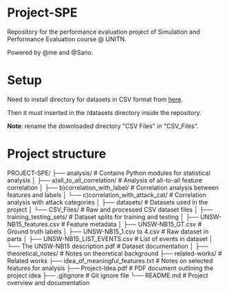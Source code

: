 # Project-SPE

Repository for the performance evaluation project of Simulation and Performance Evaluation course @ UNITN.

Powered by @me and @Sano.

# Setup
Need to install directory for datasets in CSV format from <a href="https://unsw-my.sharepoint.com/:f:/g/personal/z5025758_ad_unsw_edu_au/EnuQZZn3XuNBjgfcUu4DIVMBLCHyoLHqOswirpOQifr1ag?e=gKWkLS">here</a>.

Then it must inserted in the /datasets directory inside the repository.

**Note**: rename the downloaded directory "CSV Files" in "CSV_Files".

# Project structure

PROJECT-SPE/
├── analysis/                                # Contains Python modules for statistical analysis
│   ├── a)all_to_all_correlation/            # Analysis of all-to-all feature correlation
│   ├── b)correlation_with_label/            # Correlation analysis between features and labels
│   └── c)correlation_with_attack_cat/       # Correlation analysis with attack categories
│
├── datasets/                               # Datasets used in the project
│   └── CSV_Files/                          # Raw and processed CSV dataset files
│       ├── training_testing_sets/          # Dataset splits for training and testing
│       ├── UNSW-NB15_features.csv          # Feature metadata
│       ├── UNSW-NB15_GT.csv                # Ground truth labels
│       ├── UNSW-NB15_1.csv to 4.csv        # Raw dataset in parts
│       ├── UNSW-NB15_LIST_EVENTS.csv       # List of events in dataset
│       └── The UNSW-NB15 description.pdf   # Dataset documentation
│
├── theoretical_notes/               # Notes on theoretical background
├── related-works/                   # Related works
├── idea_of_meaningful_features.txt  # Notes on selected features for analysis
├── Project-Idea.pdf                 # PDF document outlining the project idea
├── .gitignore                       # Git ignore file
└── README.md                        # Project overview and documentation
